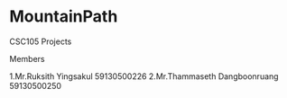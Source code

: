 # MountainPath

CSC105 Projects

Members

1.Mr.Ruksith Yingsakul 59130500226 
2.Mr.Thammaseth Dangboonruang 59130500250
